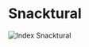 # Snacktural
![Index Snacktural](https://github.com/LeonardoDiaz1/Snacktural/assets/107229055/c78163d3-5454-4c12-84c0-5cc228665032)
